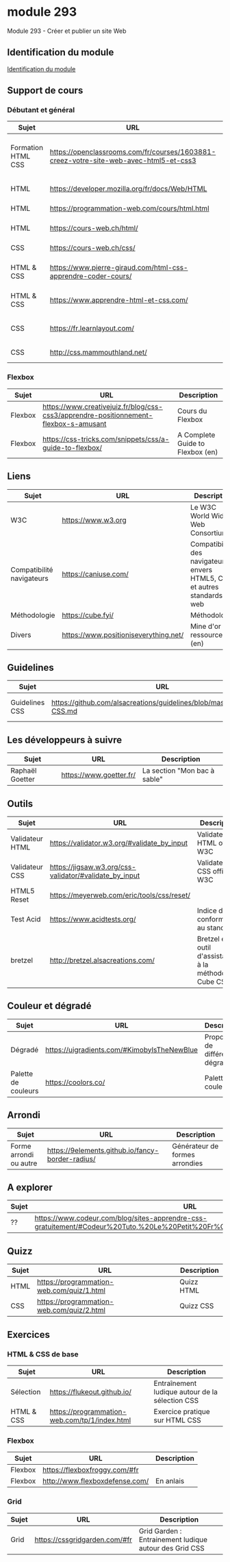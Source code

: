# module 293

Module 293 - Créer et publier un site Web

## Identification du module

<a href="https://www.modulbaukasten.ch/module/293/1/fr-FR?title=Cr%C3%A9er-et-publier-un-site-Web">Identification du module</a>

## Support de cours

### Débutant et général

| Sujet              | URL                                                                                   | Description                                  |
| ------------------ | ------------------------------------------------------------------------------------- | -------------------------------------------- |
| Formation HTML CSS | https://openclassrooms.com/fr/courses/1603881-creez-votre-site-web-avec-html5-et-css3 | Formation HTML CSS Mise à jour le 16/10/2023 |
| HTML               | https://developer.mozilla.org/fr/docs/Web/HTML                                        | Référence HTML                               |
| HTML               | https://programmation-web.com/cours/html.html                                         | Cours sur le HTML                            |
| HTML               | https://cours-web.ch/html/                                                            | Cours sur le HTML                            |
| CSS                | https://cours-web.ch/css/                                                             | Cours sur le CSS                             |
| HTML & CSS         | https://www.pierre-giraud.com/html-css-apprendre-coder-cours/                         | Cours sur le HTML & CSS                      |
| HTML & CSS         | https://www.apprendre-html-et-css.com/                                                | Apprendre le HTML et le CSS                  |
| CSS                | https://fr.learnlayout.com/                                                           | Apprendre les mises en page CSS              |
| CSS                | http://css.mammouthland.net/                                                          | Apprendre le CSS                             |

### Flexbox

| Sujet   | URL                                                                                  | Description                      |
| ------- | ------------------------------------------------------------------------------------ | -------------------------------- |
| Flexbox | https://www.creativejuiz.fr/blog/css-css3/apprendre-positionnement-flexbox-s-amusant | Cours du Flexbox                 |
| Flexbox | https://css-tricks.com/snippets/css/a-guide-to-flexbox/                              | A Complete Guide to Flexbox (en) |

## Liens

| Sujet                     | URL                                   | Description                                                               |
| ------------------------- | ------------------------------------- | ------------------------------------------------------------------------- |
| W3C                       | https://www.w3.org                    | Le W3C World Wide Web Consortium                                          |
| Compatibilité navigateurs | https://caniuse.com/                  | Compatibilités des navigateurs envers HTML5, CSS3 et autres standards web |
| Méthodologie              | https://cube.fyi/                     | Méthodologie                                                              |
| Divers                    | https://www.positioniseverything.net/ | Mine d'or de ressources (en)                                              |

## Guidelines

| Sujet          | URL                                                                       | Description                    |
| -------------- | ------------------------------------------------------------------------- | ------------------------------ |
| Guidelines CSS | https://github.com/alsacreations/guidelines/blob/master/Guidelines-CSS.md | Guidelines CSS d'alsacreations |

## Les développeurs à suivre

| Sujet           | URL                     | Description                  |
| --------------- | ----------------------- | ---------------------------- |
| Raphaël Goetter | https://www.goetter.fr/ | La section "Mon bac à sable" |

## Outils

| Sujet           | URL                                                    | Description                                                  |
| --------------- | ------------------------------------------------------ | ------------------------------------------------------------ |
| Validateur HTML | https://validator.w3.org/#validate_by_input            | Validateur HTML officel W3C                                  |
| Validateur CSS  | https://jigsaw.w3.org/css-validator/#validate_by_input | Validateur CSS officiel W3C                                  |
| HTML5 Reset     | https://meyerweb.com/eric/tools/css/reset/             |                                                              |
| Test Acid       | https://www.acidtests.org/                             | Indice de conformité au standard                             |
| bretzel         | http://bretzel.alsacreations.com/                      | Bretzel est un outil d'assistance à la méthodologie Cube CSS |

## Couleur et dégradé

| Sujet               | URL                                                    | Description                        |
| ------------------- | ------------------------------------------------------ | -----------------------------------|
| Dégradé             | https://uigradients.com/#KimobyIsTheNewBlue            | Proposition de différents dégradés |
| Palette de couleurs | https://coolors.co/                                    | Palette de couleurs                |

## Arrondi

| Sujet                  | URL                                              | Description                    |
| ---------------------- | ------------------------------------------------ | -------------------------------|
| Forme arrondi ou autre | https://9elements.github.io/fancy-border-radius/ | Générateur de formes arrondies |


## A explorer

| Sujet | URL                                                                                                                        | Description |
| ----- | -------------------------------------------------------------------------------------------------------------------------- | ----------- |
| ??    | https://www.codeur.com/blog/sites-apprendre-css-gratuitement/#Codeur%20Tuto,%20Le%20Petit%20Fr%C3%A8re%20de%20Codeur%20Mag | ??          |

## Quizz

| Sujet | URL                                       | Description |
| ----- | ----------------------------------------- | ----------- |
| HTML  | https://programmation-web.com/quiz/1.html | Quizz HTML  |
| CSS   | https://programmation-web.com/quiz/2.html | Quizz CSS   |

## Exercices

### HTML & CSS de base

| Sujet      | URL                                           | Description                                     |
| ---------- | --------------------------------------------- | ----------------------------------------------- |
| Sélection  | https://flukeout.github.io/                   | Entraînement ludique autour de la sélection CSS |
| HTML & CSS | https://programmation-web.com/tp/1/index.html | Exercice pratique sur HTML CSS                  |

### Flexbox

| Sujet   | URL                            | Description |
| ------- | ------------------------------ | ----------- |
| Flexbox | https://flexboxfroggy.com/#fr  |             |
| Flexbox | http://www.flexboxdefense.com/ | En anlais   |

### Grid

| Sujet | URL                           | Description                                            |
| ----- | ----------------------------- | ------------------------------------------------------ |
| Grid  | https://cssgridgarden.com/#fr | Grid Garden : Entrainement ludique autour des Grid CSS |
